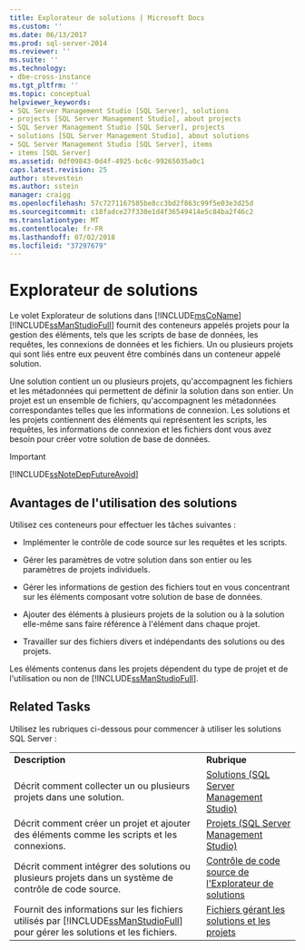 ```yaml
---
title: Explorateur de solutions | Microsoft Docs
ms.custom: ''
ms.date: 06/13/2017
ms.prod: sql-server-2014
ms.reviewer: ''
ms.suite: ''
ms.technology:
- dbe-cross-instance
ms.tgt_pltfrm: ''
ms.topic: conceptual
helpviewer_keywords:
- SQL Server Management Studio [SQL Server], solutions
- projects [SQL Server Management Studio], about projects
- SQL Server Management Studio [SQL Server], projects
- solutions [SQL Server Management Studio], about solutions
- SQL Server Management Studio [SQL Server], items
- items [SQL Server]
ms.assetid: 0df09843-0d4f-4925-bc6c-99265035a0c1
caps.latest.revision: 25
author: stevestein
ms.author: sstein
manager: craigg
ms.openlocfilehash: 57c7271167585be8cc3bd2f863c99f5e03e3d25d
ms.sourcegitcommit: c18fadce27f330e1d4f36549414e5c84ba2f46c2
ms.translationtype: MT
ms.contentlocale: fr-FR
ms.lasthandoff: 07/02/2018
ms.locfileid: "37297679"
---
```

# <a name="solution-explorer"></a>Explorateur de solutions
  Le volet Explorateur de solutions dans [!INCLUDE[msCoName](../../includes/msconame-md.md)] [!INCLUDE[ssManStudioFull](../../includes/ssmanstudiofull-md.md)] fournit des conteneurs appelés projets pour la gestion des éléments, tels que les scripts de base de données, les requêtes, les connexions de données et les fichiers. Un ou plusieurs projets qui sont liés entre eux peuvent être combinés dans un conteneur appelé solution.  
  
 Une solution contient un ou plusieurs projets, qu'accompagnent les fichiers et les métadonnées qui permettent de définir la solution dans son entier. Un projet est un ensemble de fichiers, qu'accompagnent les métadonnées correspondantes telles que les informations de connexion. Les solutions et les projets contiennent des éléments qui représentent les scripts, les requêtes, les informations de connexion et les fichiers dont vous avez besoin pour créer votre solution de base de données.  
  
> [!IMPORTANT]  
>  [!INCLUDE[ssNoteDepFutureAvoid](../../includes/ssnotedepfutureavoid-md.md)]  
  
## <a name="benefits-of-using-solutions"></a>Avantages de l'utilisation des solutions  
 Utilisez ces conteneurs pour effectuer les tâches suivantes :  
  
-   Implémenter le contrôle de code source sur les requêtes et les scripts.  
  
-   Gérer les paramètres de votre solution dans son entier ou les paramètres de projets individuels.  
  
-   Gérer les informations de gestion des fichiers tout en vous concentrant sur les éléments composant votre solution de base de données.  
  
-   Ajouter des éléments à plusieurs projets de la solution ou à la solution elle-même sans faire référence à l'élément dans chaque projet.  
  
-   Travailler sur des fichiers divers et indépendants des solutions ou des projets.  
  
 Les éléments contenus dans les projets dépendent du type de projet et de l'utilisation ou non de [!INCLUDE[ssManStudioFull](../../includes/ssmanstudiofull-md.md)].  
  
## <a name="related-tasks"></a>Related Tasks  
 Utilisez les rubriques ci-dessous pour commencer à utiliser les solutions SQL Server :  
  
|||  
|-|-|  
|**Description**|**Rubrique**|  
|Décrit comment collecter un ou plusieurs projets dans une solution.|[Solutions &#40;SQL Server Management Studio&#41;](solutions-sql-server-management-studio.md)|  
|Décrit comment créer un projet et ajouter des éléments comme les scripts et les connexions.|[Projets &#40;SQL Server Management Studio&#41;](projects-sql-server-management-studio.md)|  
|Décrit comment intégrer des solutions ou plusieurs projets dans un système de contrôle de code source.|[Contrôle de code source de l'Explorateur de solutions](../../database-engine/solution-explorer-source-control.md)|  
|Fournit des informations sur les fichiers utilisés par [!INCLUDE[ssManStudioFull](../../includes/ssmanstudiofull-md.md)] pour gérer les solutions et les fichiers.|[Fichiers gérant les solutions et les projets](files-that-manage-solutions-and-projects.md)|  
  
  
